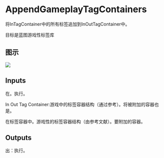 # AppendGameplayTagContainers

将InTagContainer中的所有标签追加到InOutTagContainer中。

目标是蓝图游戏性标签库

## 图示

![]($-20221218-19091419.png)

## Inputs

在。执行。

In Out Tag Container:游戏中的标签容器结构（通过参考）。将被附加的容器也是。

在标签容器中。游戏性的标签容器结构（由参考文献）。要附加的容器。

## Outputs

出：执行。
